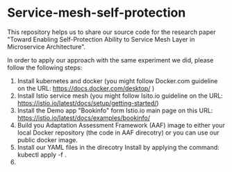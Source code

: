 # Service-mesh-self-protection
This repository helps us to share our source code for the research paper "Toward Enabling Self-Protection Ability to Service Mesh Layer in Microservice Architecture".

In order to apply our approach with the same experiment we did, please follow the following steps: 
1. Install kubernetes and docker (you might follow Docker.com guideline on the URL: https://docs.docker.com/desktop/ )
2. Install Istio service mesh (you might follow Isito.io guideline on the URL: https://istio.io/latest/docs/setup/getting-started/)
3. Install the Demo app "Bookinfo" form Istio.io main page on this URL: https://istio.io/latest/docs/examples/bookinfo/
4. Build you Adaptation Assessment Framework (AAF) image to either your local Docker repository (the code in AAF direcotry) or you can use our public docker image. 
6. Install our YAML files in the direcotry Install by applying the command: kubectl apply -f . 
6. 
